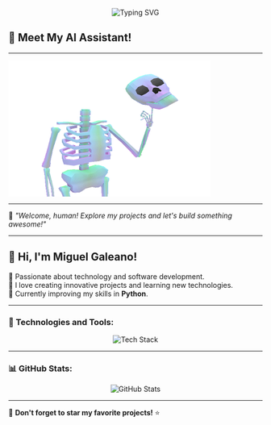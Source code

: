 <p align="center">
  <img src="https://readme-typing-svg.demolab.com/?lines=Welcome+to+my+profile!;Explore+my+repositories!;I+am+Miguel+Galeano+and+statesman!&font=Architects+Daughter%20Code&center=true&width=1000&height=100&duration=4000&pause=1000" alt="Typing SVG">
</p>


## 🤖 Meet My AI Assistant!
---
<img align="center" top="500" height="270" width="400" alt="GIF" src="https://github.com/wendellmeset/vaporwave-skeleton-collection/blob/main/4aad8bc2529e3d2d41f325d9c75b9591.gif">

---
👾 *"Welcome, human! Explore my projects and let's build something awesome!"*

---

## 👋 Hi, I'm Miguel Galeano!

🔹 Passionate about technology and software development.  
🔹 I love creating innovative projects and learning new technologies.  
🔹 Currently improving my skills in **Python**.  





---

### 🚀 Technologies and Tools:
<p align="center">
  <img src="https://skillicons.dev/icons?i=html,python" alt="Tech Stack" />
</p>


---

### 📊 GitHub Stats:
<p align="center">
  <img src="https://github-readme-stats.vercel.app/api?username=TuUsuario&show_icons=true&theme=radical" alt="GitHub Stats" />
  
</p>

---

🌟 **Don't forget to star my favorite projects!** ⭐
